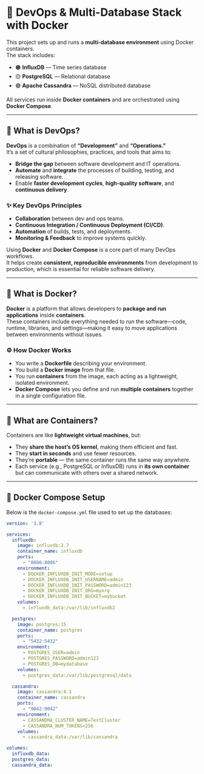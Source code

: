 # 🚀 DevOps & Multi-Database Stack with Docker

This project sets up and runs a **multi-database environment** using Docker containers.  
The stack includes:
- 🟠 **InfluxDB** — Time series database  
- 🟡 **PostgreSQL** — Relational database  
- 🟣 **Apache Cassandra** — NoSQL distributed database

All services run inside **Docker containers** and are orchestrated using **Docker Compose**.

---

## 🧠 What is DevOps?

**DevOps** is a combination of **“Development”** and **“Operations.”**  
It’s a set of cultural philosophies, practices, and tools that aims to:
- **Bridge the gap** between software development and IT operations.  
- **Automate** and **integrate** the processes of building, testing, and releasing software.  
- Enable **faster development cycles**, **high-quality software**, and **continuous delivery**.

### ✨ Key DevOps Principles
- **Collaboration** between dev and ops teams.  
- **Continuous Integration / Continuous Deployment (CI/CD)**.  
- **Automation** of builds, tests, and deployments.  
- **Monitoring & Feedback** to improve systems quickly.  

Using **Docker** and **Docker Compose** is a core part of many DevOps workflows.  
It helps create **consistent, reproducible environments** from development to production, which is essential for reliable software delivery.

---

## 🧰 What is Docker?

**Docker** is a platform that allows developers to **package and run applications** inside **containers**.  
These containers include everything needed to run the software—code, runtime, libraries, and settings—making it easy to move applications between environments without issues.

### ⚙️ How Docker Works
- You write a **Dockerfile** describing your environment.  
- You build a **Docker image** from that file.  
- You run **containers** from the image, each acting as a lightweight, isolated environment.  
- **Docker Compose** lets you define and run **multiple containers** together in a single configuration file.

---

## 🧱 What are Containers?

Containers are like **lightweight virtual machines**, but:
- They **share the host’s OS kernel**, making them efficient and fast.  
- They **start in seconds** and use fewer resources.  
- They’re **portable** — the same container runs the same way anywhere.  
- Each service (e.g., PostgreSQL or InfluxDB) runs in **its own container** but can communicate with others over a shared network.

---

## 📄 Docker Compose Setup

Below is the `docker-compose.yml` file used to set up the databases:

```yaml
version: '3.8'

services:
  influxdb:
    image: influxdb:2.7
    container_name: influxdb
    ports:
      - "8086:8086"
    environment:
      - DOCKER_INFLUXDB_INIT_MODE=setup
      - DOCKER_INFLUXDB_INIT_USERNAME=admin
      - DOCKER_INFLUXDB_INIT_PASSWORD=admin123
      - DOCKER_INFLUXDB_INIT_ORG=myorg
      - DOCKER_INFLUXDB_INIT_BUCKET=mybucket
    volumes:
      - influxdb_data:/var/lib/influxdb2

  postgres:
    image: postgres:15
    container_name: postgres
    ports:
      - "5432:5432"
    environment:
      - POSTGRES_USER=admin
      - POSTGRES_PASSWORD=admin123
      - POSTGRES_DB=mydatabase
    volumes:
      - postgres_data:/var/lib/postgresql/data

  cassandra:
    image: cassandra:4.1
    container_name: cassandra
    ports:
      - "9042:9042"
    environment:
      - CASSANDRA_CLUSTER_NAME=TestCluster
      - CASSANDRA_NUM_TOKENS=256
    volumes:
      - cassandra_data:/var/lib/cassandra

volumes:
  influxdb_data:
  postgres_data:
  cassandra_data:
